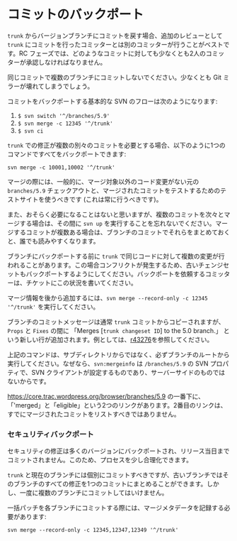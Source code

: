 <!--
# Backporting Commits
-->

# コミットのバックポート

<!--
When porting a commit from `trunk` back to versioned branches, it’s best done by different committer than the one who made the `trunk` commit, as an extra layer of review. During the RC phase, at least two committers must sign off on any commit.
-->

`trunk` からバージョンブランチにコミットを戻す場合、追加のレビューとして `trunk` にコミットを行ったコミッターとは別のコミッターが行うことがベストです。RC フェーズでは、どのようなコミットに対しても少なくとも2人のコミッターが承認しなければなりません。

<!--
Do not commit to multiple branches in the same commit. This will, at a minimum, break the Git mirrors.
-->

同じコミットで複数のブランチにコミットしないでください。少なくとも Git ミラーが壊れてしまうでしょう。

<!--
A basic SVN flow to backport a commit could look like this:
-->

コミットをバックポートする基本的な SVN のフローは次のようになります:

1.  `$ svn switch '^/branches/5.9'`
2.  `$ svn merge -c 12345 '^/trunk'`
3.  `$ svn ci`

<!--
If the fix in `trunk` required multiple separate commits, you can backport them all in a single command like this:
-->

`trunk` での修正が複数の別々のコミットを必要とする場合、以下のように1つのコマンドですべてをバックポートできます:

`svn merge -c 10001,10002 '^/trunk'`

<!--
For merges you should generally use a pristine `branches/5.9` checkout that has no code changes other than what’s being merged and a test site for testing the merged commit on (which you should always do).
-->

マージの際には、一般的に、マージ対象以外のコード変更がない元の `branches/5.9` チェックアウトと、マージされたコミットをテストするためのテストサイトを使うべきです (これは常に行うべきです)。

<!--
Also, although you’ll probably never need it, if you’re merging multiple commits one after each other, don’t forget to run `svn up` between them. If what you need to merge has multiple commits, also feel free to squash them down for the branch commit to make it easier for everyone reading.
-->

また、おそらく必要になることはないと思いますが、複数のコミットを次々とマージする場合は、その間に `svn up` を実行することを忘れないでください。マージするコミットが複数ある場合は、ブランチのコミットでそれらをまとめておくと、誰でも読みやすくなります。

<!--
Sometimes multiple changes to the same code are made in `trunk` before they are ported to a branch.  In this case, you will get conflicts, so be sure to port the older changesets as well.  Committers asking for a backport should indicate this situation on the ticket.
-->

ブランチにバックポートする前に `trunk` で同じコードに対して複数の変更が行われることがあります。この場合コンフリクトが発生するため、古いチェンジセットもバックポートするようにしてください。バックポートを依頼するコミッターは、チケットにこの状況を書いてください。

<!--
To add the merge info afterwards you can run `svn merge --record-only -c 12345 '^/trunk'`.
-->

マージ情報を後から追加するには、`svn merge --record-only -c 12345 '^/trunk'` を実行してください。

<!--
The branch commit message will generally be copied from the `trunk` commit(s), but adds a new line between `Props` and `Fixes` which says, “Merges \[`trunk changeset ID`\] to the 5.0 branch.” For an example, see [r43276](https://core.trac.wordpress.org/changeset/43276/).
-->

ブランチのコミットメッセージは通常 `trunk` コミットからコピーされますが、`Props` と `Fixes` の間に 「Merges \[`trunk changeset ID`] to the 5.0 branch.」 という新しい行が追加されます。例としては、[r43276](https://core.trac.wordpress.org/changeset/43276/)を参照してください。

<!--
Make sure to run the above commands from the branch root, and not from a sub directory. The reason for this is that the `svn:mergeinfo` is a SVN property on `/branches/5.9` which the SVN client sets, it’s not a server side thing.
-->

上記のコマンドは、サブディレクトリからではなく、必ずブランチのルートから実行してください。なぜなら、`svn:mergeinfo` は `/branches/5.9` の SVN プロパティで、SVN クライアントが設定するものであり、サーバーサイドのものではないからです。

<!--
At the bottom of https://core.trac.wordpress.org/browser/branches/5.9 you see two links, ‘merged’ and ‘eligible’. The second one shouldn’t list commits which are already merged.
-->

https://core.trac.wordpress.org/browser/branches/5.9 の一番下に、「'merged」と「eligible」という2つのリンクがあります。2番目のリンクは、すでにマージされたコミットをリストすべきではありません。

<!--
### Security Backports
-->

### セキュリティバックポート

<!--
Security fixes are backported to many versions, and are not committed until the day of a release. Because of this, the process can be streamlined a bit.
-->

セキュリティの修正は多くのバージョンにバックポートされ、リリース当日までコミットされません。このため、プロセスを少し合理化できます。

<!--
You should still make individual commits to `trunk` and the current branch, but on the older branches you can make a single commit with all of the fixes for that branch. Do not commit to multiple branches at once, though.
-->

`trunk` と現在のブランチには個別にコミットすべきですが、古いブランチではそのブランチのすべての修正を1つのコミットにまとめることができます。しかし、一度に複数のブランチにコミットしてはいけません。

<!--
When committing the bulk patch to each branch, you still need to record the merge metadata with:
-->

一括パッチを各ブランチにコミットする際には、マージメタデータを記録する必要があります:

```
svn merge --record-only -c 12345,12347,12349 '^/trunk'
```
